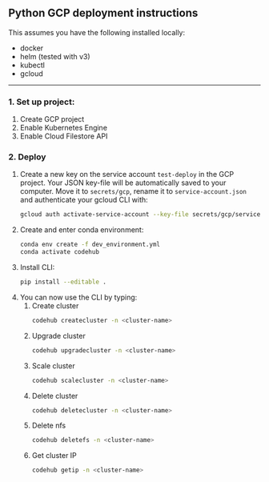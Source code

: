 ## Python GCP deployment instructions

This assumes you have the following installed locally:
* docker
* helm (tested with v3)
* kubectl
* gcloud

---

### 1. Set up project:

1. Create GCP project
2. Enable Kubernetes Engine
3. Enable Cloud Filestore API


### 2. Deploy

1. Create a new key on the service account `test-deploy` in the GCP project. Your JSON key-file will be automatically saved to your computer. Move it to `secrets/gcp`, rename it to `service-account.json` and authenticate your gcloud CLI with:
    ```sh
    gcloud auth activate-service-account --key-file secrets/gcp/service-account.json
    ```
2. Create and enter conda environment:
    ```sh
    conda env create -f dev_environment.yml
    conda activate codehub
    ```
3. Install CLI:
    ```sh
    pip install --editable .
    ```
4. You can now use the CLI by typing:
    1. Create cluster
        ```sh
        codehub createcluster -n <cluster-name>
        ```
    2. Upgrade cluster
        ```sh
        codehub upgradecluster -n <cluster-name>
        ```
    3. Scale cluster
        ```sh
        codehub scalecluster -n <cluster-name>
        ```
    4. Delete cluster
        ```sh
        codehub deletecluster -n <cluster-name>
        ```
    5. Delete nfs
        ```sh
        codehub deletefs -n <cluster-name>
        ```
    6. Get cluster IP
        ```sh
        codehub getip -n <cluster-name>
        ```

